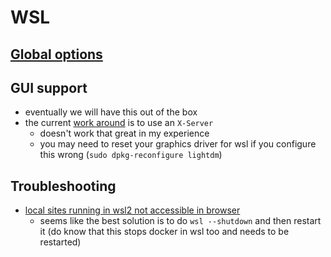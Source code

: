 # WSL

## [Global options](https://docs.microsoft.com/en-us/windows/wsl/wsl-config#configure-global-options-with-wslconfig)

## GUI support

- eventually we will have this out of the box
- the current [work around](https://autoize.com/xfce4-desktop-environment-and-x-server-for-ubuntu-on-wsl-2/) is to use an `X-Server`
  - doesn't work that great in my experience
  - you may need to reset your graphics driver for wsl if you configure this wrong (`sudo dpkg-reconfigure lightdm`)

## Troubleshooting

- [local sites running in wsl2 not accessible in browser](https://github.com/microsoft/WSL/issues/5298)
  - seems like the best solution is to do `wsl --shutdown` and then restart it (do know that this stops docker in wsl too and needs to be restarted)
